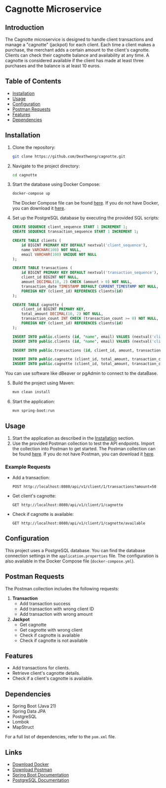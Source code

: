 # Cagnotte Microservice

## Introduction

The Cagnotte microservice is designed to handle client transactions and manage a "cagnotte" (jackpot) for each client.
Each time a client makes a purchase, the merchant adds a certain amount to the client's cagnotte. Clients can check
their cagnotte balance and availability at any time. A cagnotte is considered available if the client has made at least
three purchases and the balance is at least 10 euros.

## Table of Contents

- [Installation](#installation)
- [Usage](#usage)
- [Configuration](#configuration)
- [Postman Requests](#postman-requests)
- [Features](#features)
- [Dependencies](#dependencies)

## Installation

1. Clone the repository:
    ```sh
    git clone https://github.com/Deathwong/cagnotte.git
    ```
2. Navigate to the project directory:
    ```sh
    cd cagnotte
    ```

3. Start the database using Docker Compose:
    ```sh
    docker-compose up
    ```
   The Docker Compose file can be found [here](./docker-compose.yml). If you do not have Docker, you can download
   it [here](https://www.docker.com/products/docker-desktop).

4. Set up the PostgreSQL database by executing the provided SQL scripts:
    ```sql
    CREATE SEQUENCE client_sequence START 1 INCREMENT 1;
    CREATE SEQUENCE transaction_sequence START 1 INCREMENT 1;

    CREATE TABLE clients (
        id BIGINT PRIMARY KEY DEFAULT nextval('client_sequence'),
        name VARCHAR(100) NOT NULL,
        email VARCHAR(100) UNIQUE NOT NULL
    );

    CREATE TABLE transactions (
        id BIGINT PRIMARY KEY DEFAULT nextval('transaction_sequence'),
        client_id BIGINT NOT NULL,
        amount DECIMAL(10, 2) CHECK (amount > 0) NOT NULL,
        transaction_date TIMESTAMP DEFAULT CURRENT_TIMESTAMP NOT NULL,
        FOREIGN KEY (client_id) REFERENCES clients(id)
    );

    CREATE TABLE cagnotte (
        client_id BIGINT PRIMARY KEY,
        total_amount DECIMAL(10, 2) NOT NULL,
        transaction_count INT CHECK (transaction_count >= 0) NOT NULL,
        FOREIGN KEY (client_id) REFERENCES clients(id)
    );

    INSERT INTO public.clients (id, "name", email) VALUES (nextval('client_sequence'::regclass), 'bForBank', 'jefride.mensah@bforebank.fr');
    INSERT INTO public.clients (id, "name", email) VALUES (nextval('client_sequence'::regclass), 'bForBank two', 'jefrido.mensah@bforebank.fr');

    INSERT INTO public.transactions (id, client_id, amount, transaction_date) VALUES (nextval('transaction_sequence'::regclass), 2, 50, CURRENT_TIMESTAMP);

    INSERT INTO public.cagnotte (client_id, total_amount, transaction_count) VALUES (2, 5, 1);
    INSERT INTO public.cagnotte (client_id, total_amount, transaction_count) VALUES (1, 50, 5);
    ```

You can use software like dBeaver or pgAdmin to connect to the dataBase.

5. Build the project using Maven:

    ```sh
    mvn clean install
    ```

6. Start the application:

    ```sh
    mvn spring-boot:run
    ```

## Usage

1. Start the application as described in the [Installation](#installation) section.
2. Use the provided Postman collection to test the API endpoints. Import the collection into Postman to get started. The
   Postman collection can be found [here](./Cagnotte.postman_collection.json). If you do not have Postman, you can
   download it [here](https://www.postman.com/downloads/).

### Example Requests

- Add a transaction:
    ```http
    POST http://localhost:8080/api/v1/client/1/transactions?amount=50
    ```
- Get client's cagnotte:
    ```http
    GET http://localhost:8080/api/v1/client/1/cagnotte
    ```
- Check if cagnotte is available:
    ```http
    GET http://localhost:8080/api/v1/client/1/cagnotte/available
    ```

## Configuration

This project uses a PostgreSQL database. You can find the database connection settings in
the `application.properties` file. The configuration is also available in the Docker Compose
file (`docker-compose.yml`).

## Postman Requests

The Postman collection includes the following requests:

1. **Transaction**
    - Add transaction success
    - Add transaction with wrong client ID
    - Add transaction with wrong amount
2. **Jackpot**
    - Get cagnotte
    - Get cagnotte with wrong client
    - Check if cagnotte is available
    - Check if cagnotte is not available

## Features

- Add transactions for clients.
- Retrieve client's cagnotte details.
- Check if a client's cagnotte is available.

## Dependencies

- Spring Boot (Java 21)
- Spring Data JPA
- PostgreSQL
- Lombok
- MapStruct

For a full list of dependencies, refer to the `pom.xml` file.

## Links

- [Download Docker](https://www.docker.com/products/docker-desktop)
- [Download Postman](https://www.postman.com/downloads/)
- [Spring Boot Documentation](https://spring.io/projects/spring-boot)
- [PostgreSQL Documentation](https://www.postgresql.org/docs/)
